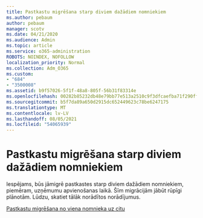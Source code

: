 ```yaml
---
title: Pastkastu migrēšana starp diviem dažādiem nomniekiem
ms.author: pebaum
author: pebaum
manager: scotv
ms.date: 04/21/2020
ms.audience: Admin
ms.topic: article
ms.service: o365-administration
ROBOTS: NOINDEX, NOFOLLOW
localization_priority: Normal
ms.collection: Adm_O365
ms.custom:
- "684"
- "3500008"
ms.assetid: b9f57026-5f1f-48a8-805f-56b31f83314e
ms.openlocfilehash: 00282b85232db48e79bb77e513a2510c9f3dfcaefba71f290ff9fbfe98b98673
ms.sourcegitcommit: b5f7da89a650d2915dc652449623c78be6247175
ms.translationtype: MT
ms.contentlocale: lv-LV
ms.lasthandoff: 08/05/2021
ms.locfileid: "54065939"
---
```

# <a name="migrate-mailboxes-between-two-different-tenants"></a>Pastkastu migrēšana starp diviem dažādiem nomniekiem

Iespējams, būs jāmigrē pastkastes starp diviem dažādiem nomniekiem, piemēram, uzņēmumu apvienošanas laikā. Šīm migrācijām jābūt rūpīgi plānotām. Lūdzu, skatiet tālāk norādītos norādījumus.
  
[Pastkastu migrēšana no viena nomnieka uz citu](https://docs.microsoft.com/Exchange/mailbox-migration/migrate-mailboxes-across-tenants)
  
